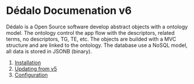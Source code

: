# Dédalo Documenation v6

Dédalo is a Open Source software develop abstract objects with a ontology model. The ontology control the app flow with the descriptors, related terms, no descriptors, TG, TE, etc. The objects are builded with a MVC structure and are linked to the ontology. The database use a NoSQL model, all data is stored in JSONB (binary).

1. [Installation](./install/install.md#installation)
2. [Updating from v5](./update/update_from_v5.md#update-v5-to-v6)
3. [Configuration](./config/configuration.md#configuration)